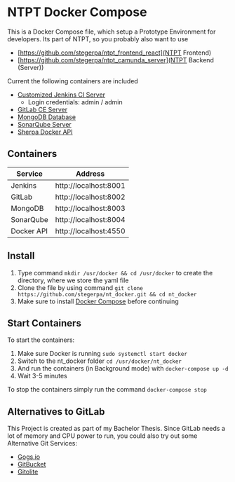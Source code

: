 # NTPT Docker Compose

This is a Docker Compose file, which setup a Prototype Environment for developers. Its part of NTPT, so you probably also want to use
* [https://github.com/stegerpa/ntpt_frontend_react](NTPT Frontend)
* [https://github.com/stegerpa/ntpt_camunda_server](NTPT Backend (Server))

Current the following containers are included
* [Customized Jenkins CI Server](https://hub.docker.com/r/stegerpa/jenkins/)
  * Login credentials: admin / admin
* [GitLab CE Server](https://hub.docker.com/r/gitlab/gitlab-ce/)
* [MongoDB Database](https://hub.docker.com/_/mongo/)
* [SonarQube Server](https://hub.docker.com/_/sonarqube/)
* [Sherpa Docker API](https://hub.docker.com/r/djenriquez/sherpa/)

## Containers
 Service | Address 
 --- | ---
 Jenkins | http://localhost:8001
 GitLab | http://localhost:8002
 MongoDB | http://localhost:8003
 SonarQube | http://localhost:8004
 Docker API | http://localhost:4550

## Install
1. Type command `mkdir /usr/docker && cd /usr/docker` to create the directory, where we store the yaml file
2. Clone the file by using command `git clone https://github.com/stegerpa/nt_docker.git && cd nt_docker`
3. Make sure to install [Docker Compose](https://github.com/docker/compose/releases) before continuing

## Start Containers
To start the containers:
1. Make sure Docker is running
`sudo systemctl start docker`
2. Switch to the nt_docker folder
`cd /usr/docker/nt_docker`
3. And run the containers (in Background mode) with
`docker-compose up -d`
4. Wait 3-5 minutes

To stop the containers simply run the command `docker-compose stop`

## Alternatives to GitLab
This Project is created as part of my Bachelor Thesis. Since GitLab needs a lot of memory and CPU power to run, you could also try out some Alternative Git Services:
* [Gogs.io](https://gogs.io/)
* [GitBucket](https://github.com/gitbucket/gitbucket)
* [Gitolite](http://gitolite.com/gitolite/)
